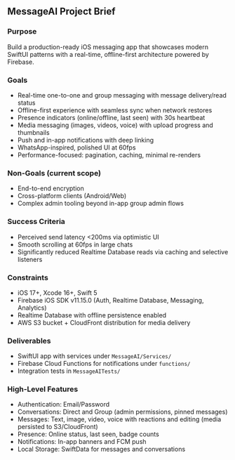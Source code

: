 ## MessageAI Project Brief

### Purpose
Build a production-ready iOS messaging app that showcases modern SwiftUI patterns with a real-time, offline-first architecture powered by Firebase.

### Goals
- Real-time one-to-one and group messaging with message delivery/read status
- Offline-first experience with seamless sync when network restores
- Presence indicators (online/offline, last seen) with 30s heartbeat
- Media messaging (images, videos, voice) with upload progress and thumbnails
- Push and in-app notifications with deep linking
- WhatsApp-inspired, polished UI at 60fps
- Performance-focused: pagination, caching, minimal re-renders

### Non-Goals (current scope)
- End-to-end encryption
- Cross-platform clients (Android/Web)
- Complex admin tooling beyond in-app group admin flows

### Success Criteria
- Perceived send latency <200ms via optimistic UI
- Smooth scrolling at 60fps in large chats
- Significantly reduced Realtime Database reads via caching and selective listeners

### Constraints
- iOS 17+, Xcode 16+, Swift 5
- Firebase iOS SDK v11.15.0 (Auth, Realtime Database, Messaging, Analytics)
- Realtime Database with offline persistence enabled
- AWS S3 bucket + CloudFront distribution for media delivery

### Deliverables
- SwiftUI app with services under `MessageAI/Services/`
- Firebase Cloud Functions for notifications under `functions/`
- Integration tests in `MessageAITests/`

### High-Level Features
- Authentication: Email/Password
- Conversations: Direct and Group (admin permissions, pinned messages)
- Messages: Text, image, video, voice with reactions and editing (media persisted to S3/CloudFront)
- Presence: Online status, last seen, badge counts
- Notifications: In-app banners and FCM push
- Local Storage: SwiftData for messages and conversations
